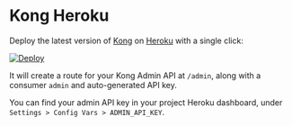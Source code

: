 # Kong Heroku

Deploy the latest version of [Kong](https://github.com/kong/kong) on [Heroku](https://www.heroku.com) with a single click:

[![Deploy](https://www.herokucdn.com/deploy/button.svg)](https://heroku.com/deploy)

It will create a route for your Kong Admin API at `/admin`, along with a consumer `admin` and auto-generated API key.

You can find your admin API key in your project Heroku dashboard, under `Settings > Config Vars > ADMIN_API_KEY`.
